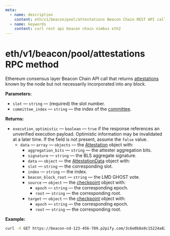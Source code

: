 ```yaml
---
meta:
  - name: description
    content: eth/v1/beacon/pool/attestations Beacon Chain REST API call details and examples.
  - name: keywords
    content: curl rest api beacon chain nimbus eth2
---
```


# eth/v1/beacon/pool/attestations RPC method

Ethereum consensus layer Beacon Chain API call that returns [attestations](https://ethereum.org/en/developers/docs/consensus-mechanisms/pos/attestations/) known by the node but not necessarily incorporated into any block.

**Parameters:**

* `slot` — `string` — (required) the slot number.
* `committee_index` — `string` — the index of the [committee](https://ethereum.org/en/glossary/#committee).

**Returns:**

* `execution_optimistic` — `boolean` — `true` if the response references an unverified execution payload. Optimistic information may be invalidated at a later time. If the field is not present, assume the `false` value.
  * `data` — `array` — `objects` — the [Attestation](https://github.com/ethereum/consensus-specs/blob/dev/specs/phase0/beacon-chain.md#attestation) object with:
    * `aggregation_bits` — `string` — the attester aggregation bits.
    * `signature` — `string` — the BLS aggregate signature.
    * `data` — `object` — the [AttestationData](https://github.com/ethereum/consensus-specs/blob/dev/specs/phase0/beacon-chain.md#attestationdata) object with:
     * `slot` — `string` — the corresponding slot.
     * `index` — `string` — the index.
     * `beacon_block_root` — `string` — the LMD GHOST vote.
     * `source` — `object` — the [checkpoint](https://ethereum.org/en/glossary/#checkpoint) object with:
       * `epoch` — `string` — the corresponding epoch.
       * `root` — `string` — the corresponding root.
    * `target` — `object` — the [checkpoint](https://ethereum.org/en/glossary/#checkpoint) object with:
      * `epoch` — `string` — the corresponding epoch.
      * `root` — `string` — the corresponding root.

**Example:**

``` sh
curl -X GET https://beacon-nd-123-456-789.p2pify.com/3c6e0b8a9c15224a8228b9a98ca1531d/eth/v1/beacon/pool/attestations
```
